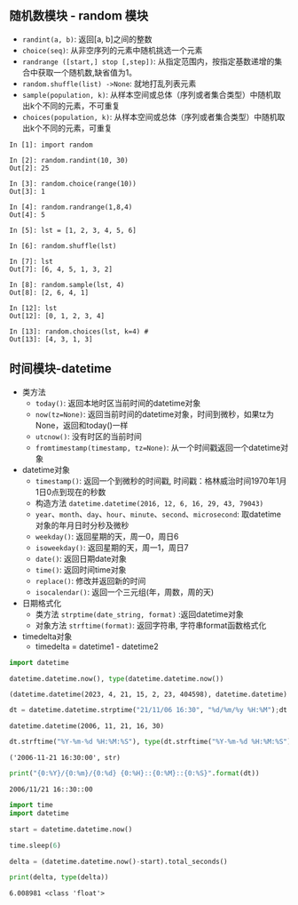 ## 随机数模块 - random 模块

- `randint(a, b)`: 返回[a, b]之间的整数
- `choice(seq)`: 从非空序列的元素中随机挑选一个元素
- `randrange ([start,] stop [,step])`: 从指定范围内，按指定基数递增的集合中获取一个随机数,缺省值为1。
- `random.shuffle(list) ->None`: 就地打乱列表元素
- `sample(population, k)`: 从样本空间或总体（序列或者集合类型）中随机取出k个不同的元素，不可重复
- `choices(population, k)`: 从样本空间或总体（序列或者集合类型）中随机取出k个不同的元素，可重复

```
In [1]: import random

In [2]: random.randint(10, 30)
Out[2]: 25

In [3]: random.choice(range(10))
Out[3]: 1

In [4]: random.randrange(1,8,4)
Out[4]: 5

In [5]: lst = [1, 2, 3, 4, 5, 6]

In [6]: random.shuffle(lst)

In [7]: lst
Out[7]: [6, 4, 5, 1, 3, 2]

In [8]: random.sample(lst, 4)
Out[8]: [2, 6, 4, 1]

In [12]: lst
Out[12]: [0, 1, 2, 3, 4]

In [13]: random.choices(lst, k=4) # 
Out[13]: [4, 3, 1, 3]
```

## 时间模块-datetime

- 类方法
    - `today()`: 返回本地时区当前时间的datetime对象
    - `now(tz=None)`: 返回当前时间的datetime对象，时间到微秒，如果tz为None，返回和today()一样
    - `utcnow()`: 没有时区的当前时间
    - `fromtimestamp(timestamp, tz=None)`: 从一个时间戳返回一个datetime对象
- datetime对象
    - `timestamp()`: 返回一个到微秒的时间戳, 时间戳：格林威治时间1970年1月1日0点到现在的秒数
    - 构造方法 `datetime.datetime(2016, 12, 6, 16, 29, 43, 79043)`
    - `year`、`month`、`day`、`hour`、`minute`、`second`、`microsecond`: 取datetime对象的年月日时分秒及微秒
    - `weekday()`: 返回星期的天，周一0，周日6
    - `isoweekday()`: 返回星期的天，周一1，周日7
    - `date()`: 返回日期date对象
    - `time()`: 返回时间time对象
    - `replace()`: 修改并返回新的时间
    - `isocalendar()`: 返回一个三元组(年，周数，周的天)
- 日期格式化
    - 类方法 `strptime(date_string, format)` :返回datetime对象
    - 对象方法 `strftime(format)`: 返回字符串, 字符串format函数格式化
- timedelta对象
    - timedelta = datetime1 - datetime2


```python
import datetime
```


```python
datetime.datetime.now(), type(datetime.datetime.now())
```




    (datetime.datetime(2023, 4, 21, 15, 2, 23, 404598), datetime.datetime)




```python
dt = datetime.datetime.strptime("21/11/06 16:30", "%d/%m/%y %H:%M");dt
```




    datetime.datetime(2006, 11, 21, 16, 30)




```python
dt.strftime("%Y-%m-%d %H:%M:%S"), type(dt.strftime("%Y-%m-%d %H:%M:%S"))
```




    ('2006-11-21 16:30:00', str)




```python
print("{0:%Y}/{0:%m}/{0:%d} {0:%H}::{0:%M}::{0:%S}".format(dt))
```

    2006/11/21 16::30::00
    


```python
import time
import datetime

start = datetime.datetime.now()

time.sleep(6)

delta = (datetime.datetime.now()-start).total_seconds()

print(delta, type(delta))
```

    6.008981 <class 'float'>
    